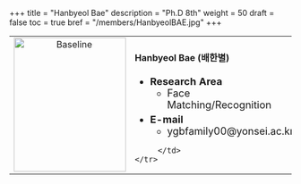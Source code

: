 +++
title = "Hanbyeol Bae"
description = "Ph.D 8th"
weight = 50
draft = false
toc = true
bref = "/members/HanbyeolBAE.jpg"
+++

<table>
    <tr>
       <td width="280" align="center" valign="top">
          <img alt="Baseline" width="200px" height="240" src="/members/HanbyeolBAE.jpg">
       </td>
       <td>
            <h4>Hanbyeol Bae (배한별)</h4>
            <ul class="member_info">
                <li style="font-size: 18px"><b>Research Area</b>
                    <ul class="interest">
                        <li style="margin-bottom: 5px">Face Matching/Recognition</li>
                    </ul>
                </li>
                <li style="font-size: 18px"><b>E-mail</b>
                    <ul>
                        <li style="margin-bottom: 5px">ygbfamily00@yonsei.ac.kr</li>
                    </ul>
                </li>
            </ul>
            
         </td>
    </tr>
</table>
